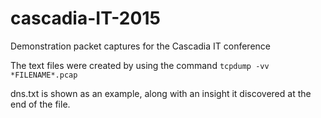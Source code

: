 # cascadia-IT-2015
Demonstration packet captures for the Cascadia IT conference

The text files were created by using the command 
`tcpdump -vv *FILENAME*.pcap`

dns.txt is shown as an example, along with an insight it discovered at the end of the file.

